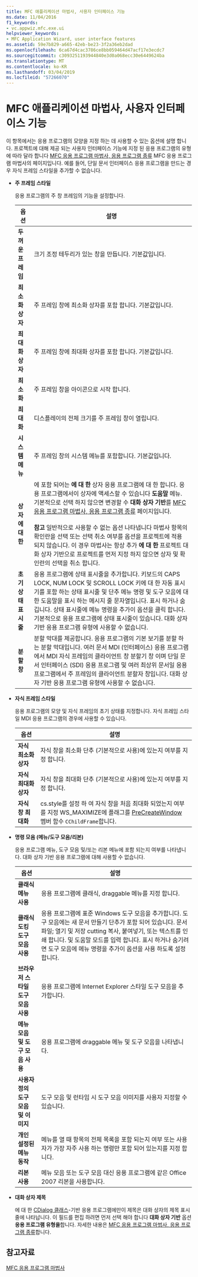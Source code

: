 ```yaml
---
title: MFC 애플리케이션 마법사, 사용자 인터페이스 기능
ms.date: 11/04/2016
f1_keywords:
- vc.appwiz.mfc.exe.ui
helpviewer_keywords:
- MFC Application Wizard, user interface features
ms.assetid: 59e7b829-a665-42eb-be23-3f2a36eb2dad
ms.openlocfilehash: 6ca67d4cac3786ce8bb059464d47acf17e3ecdc7
ms.sourcegitcommit: c3093251193944840e3d0a068ecc30e6449624ba
ms.translationtype: MT
ms.contentlocale: ko-KR
ms.lasthandoff: 03/04/2019
ms.locfileid: "57266070"
---
```

# <a name="user-interface-features-mfc-application-wizard"></a>MFC 애플리케이션 마법사, 사용자 인터페이스 기능

이 항목에서는 응용 프로그램의 모양을 지정 하는 데 사용할 수 있는 옵션에 설명 합니다. 프로젝트에 대해 제공 되는 사용자 인터페이스 기능에 지정 된 응용 프로그램의 유형에 따라 달라 합니다 [MFC 응용 프로그램 마법사, 응용 프로그램 종류](../../mfc/reference/application-type-mfc-application-wizard.md) MFC 응용 프로그램 마법사의 페이지입니다. 예를 들어, 단일 문서 인터페이스 응용 프로그램을 만드는 경우 자식 프레임 스타일을 추가할 수 없습니다.

- **주 프레임 스타일**

   응용 프로그램의 주 창 프레임의 기능을 설정합니다.

   |옵션|설명|
   |------------|-----------------|
   |**두꺼운 프레임**|크기 조정 테두리가 있는 창을 만듭니다. 기본값입니다.|
   |**최소화 상자**|주 프레임 창에 최소화 상자를 포함 합니다. 기본값입니다.|
   |**최대화 상자**|주 프레임 창에 최대화 상자를 포함 합니다. 기본값입니다.|
   |**최소화**|주 프레임 창을 아이콘으로 시작 합니다.|
   |**최대화**|디스플레이의 전체 크기를 주 프레임 창이 열립니다.|
   |**시스템 메뉴**|주 프레임 창의 시스템 메뉴를 포함합니다. 기본값입니다.|
   |**상자에 대 한**|에 포함 되어는 **에 대 한** 상자 응용 프로그램에 대 한 합니다. 응용 프로그램에서이 상자에 액세스할 수 있습니다 **도움말** 메뉴. 기본적으로 선택 하지 않으면 변경할 수 **대화 상자 기반**를 [MFC 응용 프로그램 마법사, 응용 프로그램 종류](../../mfc/reference/application-type-mfc-application-wizard.md) 페이지입니다.<br /><br /> **참고** 일반적으로 사용할 수 없는 옵션 나타냅니다 마법사 항목의 확인란을 선택 또는 선택 취소 여부를 옵션을 프로젝트에 적용 되지 않습니다. 이 경우 마법사는 항상 추가 **에 대 한** 프로젝트 대화 상자 기반으로 프로젝트를 먼저 지정 하지 않으면 상자 및 확인란의 선택을 취소 합니다.|
   |**초기 상태 표시줄**|응용 프로그램에 상태 표시줄을 추가합니다. 키보드의 CAPS LOCK, NUM LOCK 및 SCROLL LOCK 키에 대 한 자동 표시기를 포함 하는 상태 표시줄 및 단추 메뉴 명령 및 도구 모음에 대 한 도움말을 표시 하는 메시지 줄 문자열입니다. 표시 하거나 숨깁니다. 상태 표시줄에 메뉴 명령을 추가이 옵션을 클릭 합니다. 기본적으로 응용 프로그램에 상태 표시줄이 있습니다. 대화 상자 기반 응용 프로그램 유형에 사용할 수 없습니다.|
   |**분할 창**|분할 막대를 제공합니다. 응용 프로그램의 기본 보기를 분할 하는 분할 막대입니다. 여러 문서 MDI (인터페이스) 응용 프로그램에서 MDI 자식 프레임의 클라이언트 창 분할기 창 이며 단일 문서 인터페이스 (SDI) 응용 프로그램 및 여러 최상위 문서일 응용 프로그램에서 주 프레임의 클라이언트 분할자 창입니다. 대화 상자 기반 응용 프로그램 유형에 사용할 수 없습니다.|

- **자식 프레임 스타일**

   응용 프로그램의 모양 및 자식 프레임의 초기 상태를 지정합니다. 자식 프레임 스타일 MDI 응용 프로그램의 경우에 사용할 수 있습니다.

   |옵션|설명|
   |------------|-----------------|
   |**자식 최소화 상자**|자식 창을 최소화 단추 (기본적으로 사용)에 있는지 여부를 지정 합니다.|
   |**자식 최대화 상자**|자식 창을 최대화 단추 (기본적으로 사용)에 있는지 여부를 지정 합니다.|
   |**자식 창 최대화**|cs.style를 설정 하 여 자식 창을 처음 최대화 되었는지 여부를 지정 WS_MAXIMIZE에 플래그를 [PreCreateWindow](../../mfc/reference/cwnd-class.md#precreatewindow) 멤버 함수 `CChildFrame`합니다.|

- **명령 모음 (메뉴/도구 모음/리본)**

   응용 프로그램 메뉴, 도구 모음 및/또는 리본 메뉴에 포함 되는지 여부를 나타냅니다. 대화 상자 기반 응용 프로그램에 대해 사용할 수 없습니다.

   |옵션|설명|
   |------------|-----------------|
   |**클래식 메뉴 사용**|응용 프로그램에 클래식, draggable 메뉴를 지정 합니다.|
   |**클래식 도킹 도구 모음 사용**|응용 프로그램에 표준 Windows 도구 모음을 추가합니다. 도구 모음에는 새 문서 만들기 단추가 포함 되어 있습니다. 문서 파일; 열기 및 저장 cutting 복사, 붙여넣기, 또는 텍스트를 인쇄 합니다. 및 도움말 모드를 입력 합니다. 표시 하거나 숨기려면 도구 모음에 메뉴 명령을 추가이 옵션을 사용 하도록 설정 합니다.|
   |**브라우저 스타일 도구 모음 사용**|응용 프로그램에 Internet Explorer 스타일 도구 모음을 추가합니다.|
   |**메뉴 모음 및 도구 모음 사용**|응용 프로그램에 draggable 메뉴 및 도구 모음을 나타냅니다.|
   |**사용자 정의 도구 모음 및 이미지**|도구 모음 및 런타임 시 도구 모음 이미지를 사용자 지정할 수 있습니다.|
   |**개인 설정된 메뉴 동작**|메뉴를 열 때 항목의 전체 목록을 포함 되는지 여부 또는 사용자가 가장 자주 사용 하는 명령만 포함 되어 있는지를 지정 합니다.|
   |**리본 사용**|메뉴 모음 또는 도구 모음 대신 응용 프로그램에 같은 Office 2007 리본을 사용합니다.|

- **대화 상자 제목**

   에 대 한 [CDialog 클래스](../../mfc/reference/cdialog-class.md)-기반 응용 프로그램에만이 제목은 대화 상자의 제목 표시줄에 나타납니다. 이 필드를 편집 하려면 먼저 선택 해야 합니다 **대화 상자 기반** 옵션 **응용 프로그램 유형을**합니다. 자세한 내용은 [MFC 응용 프로그램 마법사, 응용 프로그램 종류](../../mfc/reference/application-type-mfc-application-wizard.md)합니다.

## <a name="see-also"></a>참고자료

[MFC 응용 프로그램 마법사](../../mfc/reference/mfc-application-wizard.md)
